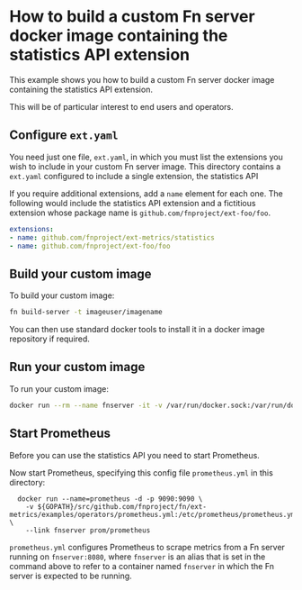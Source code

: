 # How to build a custom Fn server docker image containing the statistics API extension

This example shows you how to build a custom Fn server docker image containing the statistics API extension.

This will be of particular interest to end users and operators.

## Configure `ext.yaml`

You need just one file, `ext.yaml`, in which you must list the extensions you wish to include in your custom Fn server image. 
This directory contains a `ext.yaml` configured to include a single extension, the statistics API

If you require additional extensions, add a `name` element for each one.
The following would include the statistics API extension and a fictitious extension whose package name is `github.com/fnproject/ext-foo/foo`.


```yaml
extensions:
- name: github.com/fnproject/ext-metrics/statistics
- name: github.com/fnproject/ext-foo/foo
```

## Build your custom image

To build your custom image:


```sh
fn build-server -t imageuser/imagename
```

You can then use standard docker tools to install it in a docker image repository if required.


## Run your custom image


To run your custom image:

```sh
docker run --rm --name fnserver -it -v /var/run/docker.sock:/var/run/docker.sock -v $PWD/data:/app/data -p 8080:8080 -e FN_EXT_METRICS_PROM_HOST=prometheus --link prometheus imageuser/imagename
```

## Start Prometheus

Before you can use the statistics API you need to start Prometheus.

Now start Prometheus, specifying this config file `prometheus.yml` in this directory:
```
  docker run --name=prometheus -d -p 9090:9090 \
    -v ${GOPATH}/src/github.com/fnproject/fn/ext-metrics/examples/operators/prometheus.yml:/etc/prometheus/prometheus.yml \
    --link fnserver prom/prometheus
```
`prometheus.yml` configures Prometheus to scrape metrics from a Fn server running on `fnserver:8080`, where `fnserver` is an alias that is set in the command  above to refer to a container named `fnserver` in which the Fn server is expected to be running.

